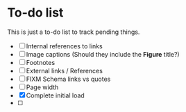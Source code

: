 # To-do list

This is just a to-do list to track pending things.

- [ ] Internal references to links
- [ ] Image captions (Should they include the **Figure** title?)
- [ ] Footnotes
- [ ] External links / References
- [ ] FIXM Schema links vs quotes
- [ ] Page width
- [x] Complete initial load
- [ ] 
